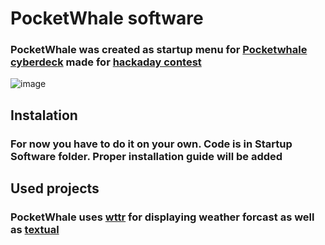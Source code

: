 # PocketWhale software
### PocketWhale was created as startup menu for [Pocketwhale cyberdeck](https://github.com/Glinek/PocketWhale-cyberdeck) made for [hackaday contest](https://hackaday.io/contest/186672-2022-cyberdeck-contest)
![image](https://user-images.githubusercontent.com/102923486/185994467-50debedb-dac4-47a2-ba58-3b006f147c39.png)
## Instalation
### For now you have to do it on your own. Code is in Startup Software folder. Proper installation guide will be added 
## Used projects
### PocketWhale uses [wttr](https://github.com/chubin/wttr.in) for displaying weather forcast as well as [textual](https://github.com/Textualize/textual)
